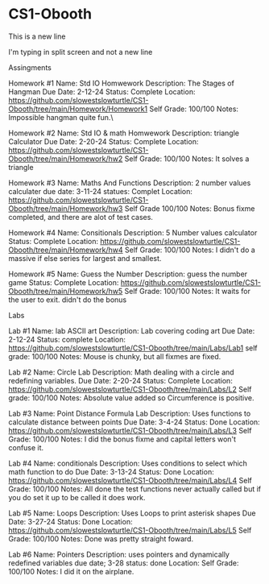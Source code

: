 # CS1-Obooth

This is a new line

I'm typing in split screen and not a new line

Assingments

Homework #1
    Name: Std IO Homwework
    Description: The Stages of Hangman
    Due Date: 2-12-24
    Status: Complete
    Location: https://github.com/slowestslowturtle/CS1-Obooth/tree/main/Homework/Homework1
    Self Grade: 100/100
    Notes: Impossible hangman quite fun.\

Homework #2
    Name: Std IO & math Homwework
    Description: triangle Calculator
    Due Date: 2-20-24
    Status: Complete
    Location: https://github.com/slowestslowturtle/CS1-Obooth/tree/main/Homework/hw2
    Self Grade: 100/100
    Notes: It solves a triangle

Homework #3
    Name: Maths And Functions
    Description: 2 number values calculater
    due date: 3-11-24
    statues: Complet
    Location: https://github.com/slowestslowturtle/CS1-Obooth/tree/main/Homework/hw3
    Self Grade 100/100
    Notes: Bonus fixme completed, and there are alot of test cases.

Homework #4
    Name: Consitionals
    Description: 5 Number values calculator
    Status: Complete
    Location: https://github.com/slowestslowturtle/CS1-Obooth/tree/main/Homework/hw4
    Self Grade: 100/100
    Notes: I didn't do a massive if else series for largest and smallest.

Homework #5
    Name: Guess the Number
    Description: guess the number game
    Status: Complete
    Location: https://github.com/slowestslowturtle/CS1-Obooth/tree/main/Homework/hw5
    Self Grade: 100/100
    Notes: It waits for the user to exit. didn't do the bonus


Labs

Lab #1
    Name: lab ASCII art
    Description: Lab covering coding art
    Due Date: 2-12-24
    Status: complete
    Location: https://github.com/slowestslowturtle/CS1-Obooth/tree/main/Labs/Lab1
    self grade: 100/100
    Notes: Mouse is chunky, but all fixmes are fixed.

Lab #2 
    Name: Circle Lab
    Description: Math dealing with a circle and redefining variables.
    Due Date: 2-20-24
    Status: Complete
    Location: https://github.com/slowestslowturtle/CS1-Obooth/tree/main/Labs/L2
    Self grade: 100/100
    Notes: Absolute value added so Circumference is positive.

Lab #3
    Name: Point Distance Formula Lab
    Description: Uses functions to calculate distance between points
    Due Date: 3-4-24
    Status: Done
    Location: https://github.com/slowestslowturtle/CS1-Obooth/tree/main/Labs/L3
    Self Grade: 100/100
    Notes: I did the bonus fixme and capital letters won't confuse it.

Lab #4
    Name: conditionals
    Description: Uses conditions to select which math function to do
    Due Date: 3-13-24
    Status: Done
    Location: https://github.com/slowestslowturtle/CS1-Obooth/tree/main/Labs/L4
    Self Grade: 100/100
    Notes: All done the test functions never actually called but if you do set it up to be called it does work.

Lab #5
    Name: Loops
    Description: Uses Loops to print asterisk shapes
    Due Date: 3-27-24
    Status: Done
    Location: https://github.com/slowestslowturtle/CS1-Obooth/tree/main/Labs/L5
    Self Grade: 100/100
    Notes: Done was pretty straight foward.

Lab #6
    Name: Pointers
    Description: uses pointers and dynamically redefined variables
    due date; 3-28
    status: done
    Location:
    Self Grade: 100/100
    Notes: I did it on the airplane.